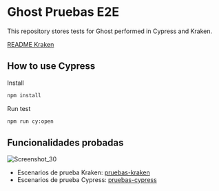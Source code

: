 # Ghost Pruebas E2E

This repository stores tests for Ghost performed in Cypress and Kraken.

[README Kraken](./pruebas-kraken/README.md)


## How to use Cypress

Install

```bash
npm install
```

Run test

```bash
npm run cy:open
```
Funcionalidades probadas
--------------------------------------------
![Screenshot_30](https://github.com/MISW-pruebas-equipo18/ghost-pruebas-e2e/assets/142247170/7cb11e43-3fa8-4876-9fec-b400d3a69cf1)

* Escenarios de prueba Kraken: [pruebas-kraken](./pruebas-kraken)
* Escenarios de prueba Cypress: [pruebas-cypress](./cypress)
